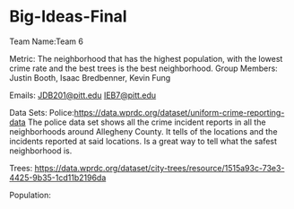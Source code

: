 # Big-Ideas-Final

Team Name:Team 6

Metric: The neighborhood that has the highest population, with the lowest crime rate and the best trees is the best neighborhood.
Group Members:
Justin Booth, 
Isaac Bredbenner,
Kevin Fung

Emails:
JDB201@pitt.edu
IEB7@pitt.edu


Data Sets:
Police:https://data.wprdc.org/dataset/uniform-crime-reporting-data
The police data set shows all the crime incident reports in all the neighborhoods around Allegheny County. It tells of the locations and the incidents reported at said locations. Is a great way to tell what the safest neighborhood is.

Trees: https://data.wprdc.org/dataset/city-trees/resource/1515a93c-73e3-4425-9b35-1cd11b2196da

Population:
